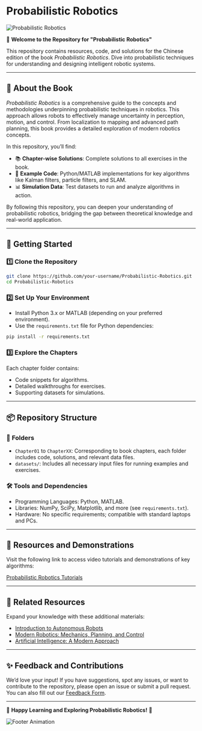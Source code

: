# Probabilistic Robotics

![Probabilistic Robotics](https://user-images.githubusercontent.com/placeholder-image-url/probabilistic-robotics-banner.gif)

🎉 **Welcome to the Repository for "Probabilistic Robotics"**

This repository contains resources, code, and solutions for the Chinese edition of the book *Probabilistic Robotics*. Dive into probabilistic techniques for understanding and designing intelligent robotic systems.

---

## 📖 About the Book

*Probabilistic Robotics* is a comprehensive guide to the concepts and methodologies underpinning probabilistic techniques in robotics. This approach allows robots to effectively manage uncertainty in perception, motion, and control. From localization to mapping and advanced path planning, this book provides a detailed exploration of modern robotics concepts.

In this repository, you’ll find:

- 📚 **Chapter-wise Solutions**: Complete solutions to all exercises in the book.
- 🧩 **Example Code**: Python/MATLAB implementations for key algorithms like Kalman filters, particle filters, and SLAM.
- 📊 **Simulation Data**: Test datasets to run and analyze algorithms in action.

By following this repository, you can deepen your understanding of probabilistic robotics, bridging the gap between theoretical knowledge and real-world application.

---

## 🚀 Getting Started

### 1️⃣ Clone the Repository
```bash
git clone https://github.com/your-username/Probabilistic-Robotics.git
cd Probabilistic-Robotics
```

### 2️⃣ Set Up Your Environment
- Install Python 3.x or MATLAB (depending on your preferred environment).
- Use the `requirements.txt` file for Python dependencies:
```bash
pip install -r requirements.txt
```

### 3️⃣ Explore the Chapters
Each chapter folder contains:
- Code snippets for algorithms.
- Detailed walkthroughs for exercises.
- Supporting datasets for simulations.

---

## 📦 Repository Structure

### 📂 **Folders**
- `Chapter01` to `ChapterXX`: Corresponding to book chapters, each folder includes code, solutions, and relevant data files.
- `datasets/`: Includes all necessary input files for running examples and exercises.

### 🛠️ **Tools and Dependencies**
- Programming Languages: Python, MATLAB.
- Libraries: NumPy, SciPy, Matplotlib, and more (see `requirements.txt`).
- Hardware: No specific requirements; compatible with standard laptops and PCs.

---

## 🎥 Resources and Demonstrations

Visit the following link to access video tutorials and demonstrations of key algorithms:

[Probabilistic Robotics Tutorials](https://example.com/probabilistic-robotics-tutorials)

---

## 🔗 Related Resources

Expand your knowledge with these additional materials:

- [Introduction to Autonomous Robots](https://example.com/introduction-to-autonomous-robots)
- [Modern Robotics: Mechanics, Planning, and Control](https://example.com/modern-robotics)
- [Artificial Intelligence: A Modern Approach](https://example.com/ai-modern-approach)

---

## ✨ Feedback and Contributions

We’d love your input! If you have suggestions, spot any issues, or want to contribute to the repository, please open an issue or submit a pull request. You can also fill out our [Feedback Form](https://example.com/feedback-form).

---

🎉 **Happy Learning and Exploring Probabilistic Robotics!** 🎉

![Footer Animation](https://user-images.githubusercontent.com/placeholder-image-url/probabilistic-footer-animation.gif)


